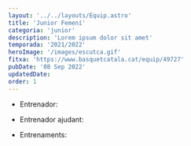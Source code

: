 ```yaml
---
layout: '../../layouts/Equip.astro'
title: 'Junior Femení'
categoria: 'junior'
description: 'Lorem ipsum dolor sit amet'
temporada: '2021/2022'
heroImage: '/images/escutca.gif'
fitxa: 'https://www.basquetcatala.cat/equip/49727'
pubDate: '08 Sep 2022'
updatedDate:
order: 1
---
```


- Entrenador:

- Entrenador ajudant:

- Entrenaments:
